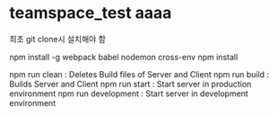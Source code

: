 # teamspace_test aaaa

최초 git clone시 설치해야 함

npm install -g webpack babel nodemon cross-env
npm install

npm run clean : Deletes Build files of Server and Client
npm run build : Builds Server and Client
npm run start : Start server in production environment
npm run development : Start server in development environment
